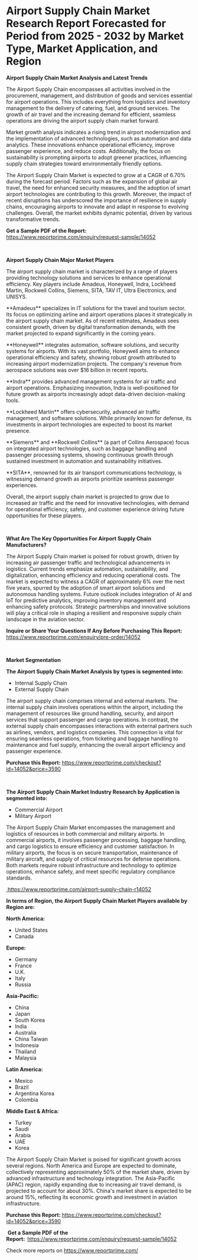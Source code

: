 <p><h1>Airport Supply Chain Market Research Report Forecasted for Period from 2025 -  2032 by Market Type, Market Application, and Region</h1></p><p><strong>Airport Supply Chain Market Analysis and Latest Trends</strong></p>
<p><p>The Airport Supply Chain encompasses all activities involved in the procurement, management, and distribution of goods and services essential for airport operations. This includes everything from logistics and inventory management to the delivery of catering, fuel, and ground services. The growth of air travel and the increasing demand for efficient, seamless operations are driving the airport supply chain market forward.</p><p>Market growth analysis indicates a rising trend in airport modernization and the implementation of advanced technologies, such as automation and data analytics. These innovations enhance operational efficiency, improve passenger experience, and reduce costs. Additionally, the focus on sustainability is prompting airports to adopt greener practices, influencing supply chain strategies toward environmentally friendly options.</p><p>The Airport Supply Chain Market is expected to grow at a CAGR of 6.70% during the forecast period. Factors such as the expansion of global air travel, the need for enhanced security measures, and the adoption of smart airport technologies are contributing to this growth. Moreover, the impact of recent disruptions has underscored the importance of resilience in supply chains, encouraging airports to innovate and adapt in response to evolving challenges. Overall, the market exhibits dynamic potential, driven by various transformative trends.</p></p>
<p><strong>Get a Sample PDF of the Report:&nbsp;</strong> <a href="https://www.reportprime.com/enquiry/request-sample/14052?utm_campaign=2288&utm_medium=2&utm_source=Github&utm_content=ia&utm_term=20032025&utm_id=airport-supply-chain">https://www.reportprime.com/enquiry/request-sample/14052</a></p>
<p>&nbsp;</p>
<p><strong>Airport Supply Chain Major Market Players</strong></p>
<p><p>The airport supply chain market is characterized by a range of players providing technology solutions and services to enhance operational efficiency. Key players include Amadeus, Honeywell, Indra, Lockheed Martin, Rockwell Collins, Siemens, SITA, TAV IT, Ultra Electronics, and UNISYS.</p><p>**Amadeus** specializes in IT solutions for the travel and tourism sector. Its focus on optimizing airline and airport operations places it strategically in the airport supply chain market. As of recent estimates, Amadeus sees consistent growth, driven by digital transformation demands, with the market projected to expand significantly in the coming years.</p><p>**Honeywell** integrates automation, software solutions, and security systems for airports. With its vast portfolio, Honeywell aims to enhance operational efficiency and safety, showing robust growth attributed to increasing airport modernization projects. The company's revenue from aerospace solutions was over $16 billion in recent reports.</p><p>**Indra** provides advanced management systems for air traffic and airport operations. Emphasizing innovation, Indra is well-positioned for future growth as airports increasingly adopt data-driven decision-making tools. </p><p>**Lockheed Martin** offers cybersecurity, advanced air traffic management, and software solutions. While primarily known for defense, its investments in airport technologies are expected to boost its market presence.</p><p>**Siemens** and **Rockwell Collins** (a part of Collins Aerospace) focus on integrated airport technologies, such as baggage handling and passenger processing systems, showing continuous growth through sustained investment in automation and sustainability initiatives.</p><p>**SITA**, renowned for its air transport communications technology, is witnessing demand growth as airports prioritize seamless passenger experiences.</p><p>Overall, the airport supply chain market is projected to grow due to increased air traffic and the need for innovative technologies, with demand for operational efficiency, safety, and customer experience driving future opportunities for these players.</p></p>
<p>&nbsp;</p>
<p><strong>What Are The Key Opportunities For Airport Supply Chain Manufacturers?</strong></p>
<p><p>The Airport Supply Chain market is poised for robust growth, driven by increasing air passenger traffic and technological advancements in logistics. Current trends emphasize automation, sustainability, and digitalization, enhancing efficiency and reducing operational costs. The market is expected to witness a CAGR of approximately 6% over the next five years, spurred by the adoption of smart airport solutions and autonomous handling systems. Future outlook includes integration of AI and IoT for predictive analytics, improving inventory management and enhancing safety protocols. Strategic partnerships and innovative solutions will play a critical role in shaping a resilient and responsive supply chain landscape in the aviation sector.</p></p>
<p><strong>Inquire or Share Your Questions If Any Before Purchasing This Report:</strong> <a href="https://www.reportprime.com/enquiry/pre-order/14052?utm_campaign=2288&utm_medium=2&utm_source=Github&utm_content=ia&utm_term=20032025&utm_id=airport-supply-chain">https://www.reportprime.com/enquiry/pre-order/14052</a></p>
<p>&nbsp;</p>
<p><strong>Market Segmentation</strong></p>
<p><strong>The Airport Supply Chain Market Analysis by types is segmented into:</strong></p>
<p><ul><li>Internal Supply Chain</li><li>External Supply Chain</li></ul></p>
<p><p>The airport supply chain comprises internal and external markets. The internal supply chain involves operations within the airport, including the management of resources like ground handling, security, and airport services that support passenger and cargo operations. In contrast, the external supply chain encompasses interactions with external partners such as airlines, vendors, and logistics companies. This connection is vital for ensuring seamless operations, from ticketing and baggage handling to maintenance and fuel supply, enhancing the overall airport efficiency and passenger experience.</p></p>
<p><strong>Purchase this Report:&nbsp;</strong><a href="https://www.reportprime.com/checkout?id=14052&price=3590&utm_campaign=2288&utm_medium=2&utm_source=Github&utm_content=ia&utm_term=20032025&utm_id=airport-supply-chain">https://www.reportprime.com/checkout?id=14052&price=3590</a></p>
<p>&nbsp;</p>
<p><strong>The Airport Supply Chain Market Industry Research by Application is segmented into:</strong></p>
<p><ul><li>Commercial Airport</li><li>Military Airport</li></ul></p>
<p><p>The Airport Supply Chain Market encompasses the management and logistics of resources in both commercial and military airports. In commercial airports, it involves passenger processing, baggage handling, and cargo logistics to ensure efficiency and customer satisfaction. In military airports, the focus is on secure transportation, maintenance of military aircraft, and supply of critical resources for defense operations. Both markets require robust infrastructure and technology to optimize operations, enhance safety, and meet specific regulatory compliance standards.</p></p>
<p><a href="https://www.reportprime.com/airport-supply-chain-r14052?utm_campaign=2288&utm_medium=2&utm_source=Github&utm_content=ia&utm_term=20032025&utm_id=airport-supply-chain">&nbsp;https://www.reportprime.com/airport-supply-chain-r14052</a></p>
<p><strong>In terms of Region, the Airport Supply Chain Market Players available by Region are:</strong></p>
<p>
    <p> <strong> North America: </strong>
        <ul>
            <li>United States</li>
            <li>Canada</li>
        </ul>
        </p> 
    <p> <strong> Europe: </strong>
        <ul>
            <li>Germany</li>
            <li>France</li>
            <li>U.K.</li>
            <li>Italy</li>
            <li>Russia</li>
        </ul>
        </p> 
    <p> <strong> Asia-Pacific: </strong>
        <ul>
            <li>China</li>
            <li>Japan</li>
            <li>South Korea</li>
            <li>India</li>
            <li>Australia</li>
            <li>China Taiwan</li>
            <li>Indonesia</li>
            <li>Thailand</li>
            <li>Malaysia</li>
        </ul>
        </p> 
    <p> <strong> Latin America: </strong>
        <ul>
            <li>Mexico</li>
            <li>Brazil</li>
            <li>Argentina Korea</li>
            <li>Colombia</li>
        </ul>
        </p> 
    <p> <strong> Middle East & Africa: </strong>
        <ul>
            <li>Turkey</li>
            <li>Saudi</li>
            <li>Arabia</li>
            <li>UAE</li>
            <li>Korea</li>
        </ul>
    </p>
    </p>
<p><p>The Airport Supply Chain Market is poised for significant growth across several regions. North America and Europe are expected to dominate, collectively representing approximately 50% of the market share, driven by advanced infrastructure and technology integration. The Asia-Pacific (APAC) region, rapidly expanding due to increasing air travel demand, is projected to account for about 30%. China's market share is expected to be around 15%, reflecting its economic growth and investment in aviation infrastructure.</p></p>
<p><strong>Purchase this Report: </strong><a href="https://www.reportprime.com/checkout?id=14052&price=3590&utm_campaign=2288&utm_medium=2&utm_source=Github&utm_content=ia&utm_term=20032025&utm_id=airport-supply-chain">https://www.reportprime.com/checkout?id=14052&price=3590</a></p>
<p>&nbsp;<strong>Get a Sample PDF of the Report:&nbsp;&nbsp;</strong><a href="https://www.reportprime.com/enquiry/request-sample/14052?utm_campaign=2288&utm_medium=2&utm_source=Github&utm_content=ia&utm_term=20032025&utm_id=airport-supply-chain">https://www.reportprime.com/enquiry/request-sample/14052</a></p>
<p><strong></strong></p>
<p>Check more reports on <a href="https://www.reportprime.com/?utm_campaign=2288&utm_medium=2&utm_source=Github&utm_content=ia&utm_term=20032025&utm_id=airport-supply-chain">https://www.reportprime.com/</a></p>